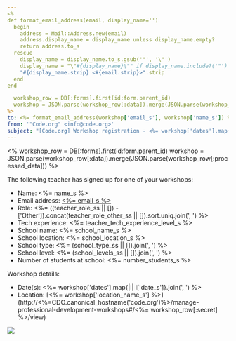 ```yaml
---
<%
def format_email_address(email, display_name='')
  begin
    address = Mail::Address.new(email)
    address.display_name = display_name unless display_name.empty?
    return address.to_s
  rescue
    display_name = display_name.to_s.gsub('"', '\"')
    display_name = "\"#{display_name}\"" if display_name.include?('"')
    "#{display_name.strip} <#{email.strip}>".strip
  end
end

  workshop_row = DB[:forms].first(id:form.parent_id)
  workshop = JSON.parse(workshop_row[:data]).merge(JSON.parse(workshop_row[:processed_data]))
%>
to: <%= format_email_address(workshop['email_s'], workshop['name_s']) %>
from: '"Code.org" <info@code.org>'
subject: "[Code.org] Workshop registration - <%= workshop['dates'].map{|i| i['date_s']}.join(', ') %>"
---
```


<%
  workshop_row = DB[:forms].first(id:form.parent_id)
  workshop = JSON.parse(workshop_row[:data]).merge(JSON.parse(workshop_row[:processed_data]))
%>

The following teacher has signed up for one of your workshops:

- Name: <%= name_s %>
- Email address: [<%= email_s %>](<%= email_s %>)
- Role: <%= ((teacher_role_ss || []) - ['Other']).concat(teacher_role_other_ss || []).sort.uniq.join(', ') %>
- Tech experience: <%= teacher_tech_experience_level_s %>
- School name: <%= school_name_s %>
- School location: <%= school_location_s %>
- School type: <%= (school_type_ss || []).join(', ') %>
- School level: <%= (school_levels_ss || []).join(', ') %>
- Number of students at school: <%= number_students_s %>

Workshop details:

- Date(s): <%= workshop['dates'].map{|i| i['date_s']}.join(', ') %>
- Location: [<%= workshop['location_name_s'] %>](http://<%=CDO.canonical_hostname('code.org')%>/manage-professional-development-workshops#/<%= workshop_row[:secret] %>/view)

![](<%= tracking_pixel %>)
